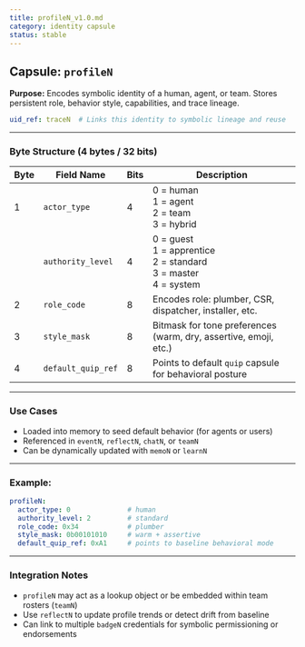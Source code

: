 ```yaml
---
title: profileN_v1.0.md
category: identity capsule
status: stable
---
```


## Capsule: `profileN`

**Purpose:** Encodes symbolic identity of a human, agent, or team. Stores persistent role, behavior style, capabilities, and trace lineage.

```yaml
uid_ref: traceN  # Links this identity to symbolic lineage and reuse
```

---

### Byte Structure (4 bytes / 32 bits)

| Byte | Field Name        | Bits | Description |
|------|--------------------|------|-------------|
| 1    | `actor_type`       | 4    | 0 = human<br>1 = agent<br>2 = team<br>3 = hybrid |
|      | `authority_level`  | 4    | 0 = guest<br>1 = apprentice<br>2 = standard<br>3 = master<br>4 = system |
| 2    | `role_code`        | 8    | Encodes role: plumber, CSR, dispatcher, installer, etc. |
| 3    | `style_mask`       | 8    | Bitmask for tone preferences (warm, dry, assertive, emoji, etc.) |
| 4    | `default_quip_ref` | 8    | Points to default `quip` capsule for behavioral posture |

---

### Use Cases
- Loaded into memory to seed default behavior (for agents or users)
- Referenced in `eventN`, `reflectN`, `chatN`, or `teamN`
- Can be dynamically updated with `memoN` or `learnN`

---

### Example:
```yaml
profileN:
  actor_type: 0              # human
  authority_level: 2         # standard
  role_code: 0x34            # plumber
  style_mask: 0b00101010     # warm + assertive
  default_quip_ref: 0xA1     # points to baseline behavioral mode
```

---

### Integration Notes
- `profileN` may act as a lookup object or be embedded within team rosters (`teamN`)
- Use `reflectN` to update profile trends or detect drift from baseline
- Can link to multiple `badgeN` credentials for symbolic permissioning or endorsements
